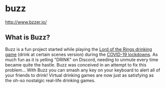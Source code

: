 # buzz

http://www.bzzer.io/

## What is Buzz?

Buzz is a fun project started while playing the [Lord of the Rings drinking game](https://psycatgames.com/magazine/party-games/the-lord-of-the-rings) (drink at certain scenes version) during the [COVID-19 lockdowns](https://en.wikipedia.org/wiki/COVID-19_pandemic_lockdowns). As much fun as it is yelling "DRINK" on Discord, needing to unmute every time became quite the hastle. Buzz was conceived in an attempt to fix this problem... With Buzz you can smash any key on your keyboard to alert all of your friends to drink! Virtual drinking games are now just as satisfying as the oh-so nostalgic real-life drinking games. 
